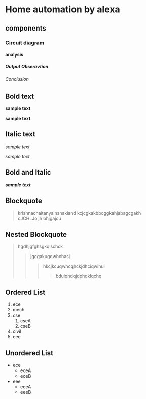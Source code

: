 # Home automation by alexa
## components
### Circuit diagram
#### analysis
##### Output Obseravtion
###### Conclusion
## Bold text
**sample text**

__sample text__
## Italic text
*sample text*

_sample text_
## Bold and Italic
**_sample text_**
## Blockquote 
> krishnachaitanyainsnakiand
kcjcgkakbbcggkahjabagcgakh
cJCHLJoijh bhjgajcu
## Nested Blockquote
> hgdhjgfghsgkqlschck
>> jgcgakugqwhchasj
>>> hkcjkcuqwhcqhckjdhciqwihui
>>>> bduiqhdqjdphdklqchq
## Ordered List
1. ece
2. mech
3. cse
    1. cseA
     2. cseB
4. civil
5. eee
## Unordered List
- ece
    * eceA
    * eceB
- eee
    + eeeA
    + eeeB
    





